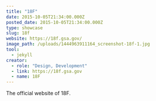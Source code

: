 ```yaml
---
title: "18F"
date: 2015-10-05T21:34:00.000Z
posted_date: 2015-10-05T21:34:00.000Z
type: showcase
slug: 18f
website: https://18f.gsa.gov/
image_path: /uploads/1444963911164_screenshot-18f-1.jpg
tool:
  - jekyll
creator:
  - role: "Design, Development"
  - link: https://18f.gsa.gov
  - name: 18F
---
```

The official website of 18F.


